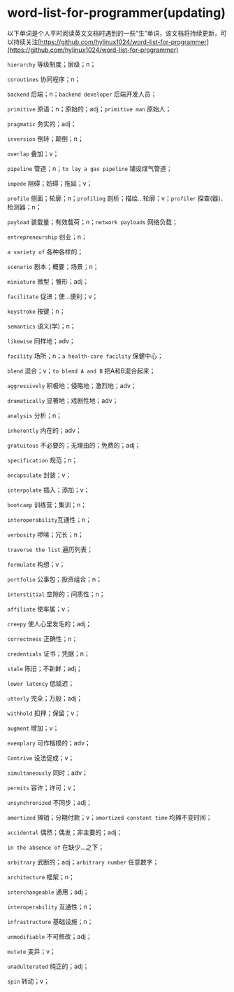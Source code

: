 # word-list-for-programmer(updating)
以下单词是个人平时阅读英文文档时遇到的一些“生”单词，该文档将持续更新，可以持续关注[https://github.com/hylinux1024/word-list-for-programmer](https://github.com/hylinux1024/word-list-for-programmer)

`hierarchy` 等级制度；层级；n；

`coroutines` 协同程序；n；

`backend` 后端；n；`backend developer` 后端开发人员；

`primitive` 原语；n；原始的；adj；`primitive man` 原始人；

`pragmatic` 务实的；adj；

`inversion` 倒转；颠倒；n；

`overlap` 叠加；v；

`pipeline` 管道；n；`to lay a gas pipeline` 铺设煤气管道；

`impede` 阻碍；妨碍；拖延；v；

`profile` 侧面；轮廓；n；`profiling` 剖析；描绘...轮廓；v；`profiler` 探查(器)、检测器；n；

`payload` 装载量；有效载荷；n；`network payloads` 网络负载；

`entrepreneurship` 创业；n；

`a variety of` 各种各样的；

`scenario` 剧本；概要；场景；n；

`miniature` 微型；雏形；adj；

`facilitate` 促进；使...便利；v；

`keystroke` 按键；n；

`semantics` 语义(学)；n；

`likewise` 同样地；adv；

`facility` 场所；n；`a health-care facility` 保健中心；

`blend` 混合；v；`to blend A and B` 把A和B混合起来；

`aggressively` 积极地；侵略地；激烈地；adv；

`dramatically` 显著地；戏剧性地；adv；

`analysis` 分析；n；

`inherently` 内在的；adv；

`gratuitous` 不必要的；无理由的；免费的；adj；

`specification` 规范；n；

`encapsulate` 封装；v；

`interpolate` 插入；添加；v；

`bootcamp` 训练营；集训；n；

`interoperability`互通性；n；

`verbosity` 啰嗦；冗长；n；

`traverse the list` 遍历列表；

`formulate` 构想；v；

`portfolio` 公事包；投资组合；n；

`interstitial` 空隙的；间质性；n；

`affiliate` 使率属；v；

`creepy` 使人心里发毛的；adj；

`correctness` 正确性；n；

`credentials` 证书；凭据；n；

`stale` 陈旧；不新鲜；adj；

`lower latency` 低延迟；

`utterly` 完全；万般；adj；

`withhold` 扣押；保留；v；

`augment` 增加；v；

`exemplary` 可作楷模的；adv；

`Contrive` 设法促成；v；

`simultaneously` 同时；adv；

`permits` 容许；许可；v；

`unsynchronized` 不同步；adj；

`amortized` 摊销；分期付款；v；`amortized constant time` 均摊不变时间；

`accidental` 偶然；偶发；非主要的；adj；

`in the absence of` 在缺少...之下；

`arbitrary` 武断的；adj；`arbitrary number` 任意数字；

`architecture` 框架；n；

`interchangeable` 通用；adj；

`interoperability` 互通性；n；

`infrastructure` 基础设施；n；

`unmodifiable` 不可修改；adj；

`mutate` 变异；v；

`unadulterated` 纯正的；adj；

`spin` 转动；v；